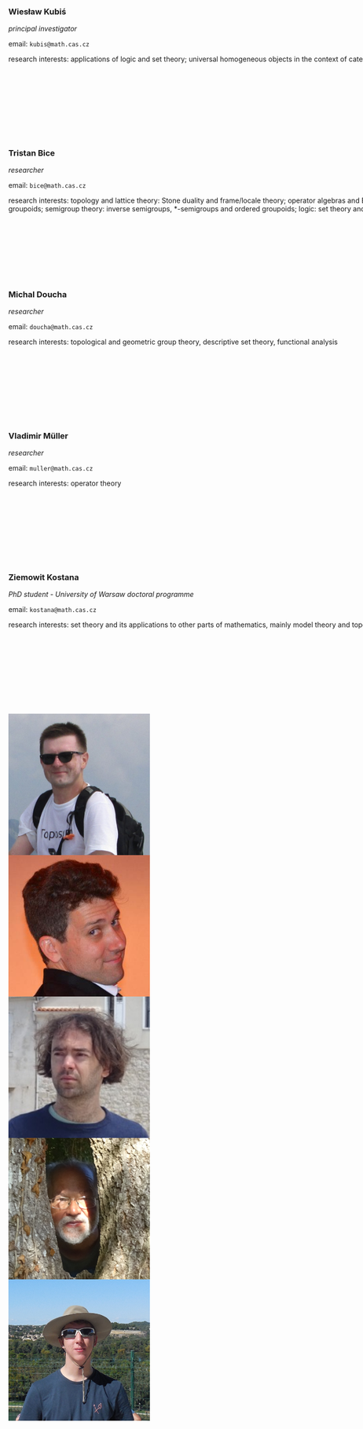 <style>
.team h3 {
	margin-top: 0;
}

.team div {
	height: 30vmin;
	width: 30vmax;
}

.team {
	grid-template-rows: 30vmin 30vmin 30vmin 30vmin 30vmin;
	grid-template-columns: 30vmax 20vmax;
	grid-template-areas:
	"wieslaw wieslaw-foto"
	"tristan tristan-foto"
	"doucha doucha-foto"
	"muler muler-foto"
	"ziemowit ziemowit-foto";
	grid-gap: 10px;
	grid-column-gap: 10vmax;
	grid-row-gap: 5vmin;
	padding: 10px;
}

</style>

<div class="team">
<div class="wieslaw">

### Wiesław Kubiś

*principal investigator*

email: `kubis@math.cas.cz`

research interests: applications of logic and set theory; universal homogeneous objects in the context of category theory.
</div>
<div class="tristan">

### Tristan Bice

*researcher*

email: `bice@math.cas.cz`

research interests: 
topology and lattice theory: Stone duality and frame/locale theory;
operator algebras and Étale groupoids: groupoid C\*-algebras, Steinberg algebras and Weyl groupoids;
semigroup theory: inverse semigroups, \*-semigroups and ordered groupoids;
logic: set theory and model theory
</div>
<div class="doucha">

### Michal Doucha
*researcher*

email: `doucha@math.cas.cz`

research interests: topological and geometric group theory, descriptive set theory, functional analysis
</div>
<div class="muler">

### Vladimir Müller
*researcher*

email: `muller@math.cas.cz`

research interests: operator theory
</div>
<div class="ziemowit">

### Ziemowit Kostana
*PhD student - University of Warsaw doctoral programme*

email: `kostana@math.cas.cz`

research interests: set theory and its applications to other parts of mathematics, mainly model theory and topology
</div>

<div class="wieslaw-foto">
<img src="wieslaw-foto.jpg" height="100%">
</div>
<div class="tristan-foto">
<img src="bice-foto.png" height="100%">
</div>
<div class="doucha-foto">
<a href="doucha.jpg">
<img src="doucha-foto.png" height="100%">
</a>
</div>
<div class="muler-foto">
<a href="muler.jpg">
<img src="muler-foto.png" height="100%">
</a>
</div>
<div class="ziemowit-foto">
<a href="kostana.jpg">
<img src="kostana-foto.png" height="100%">
</a>
</div>
</div>
